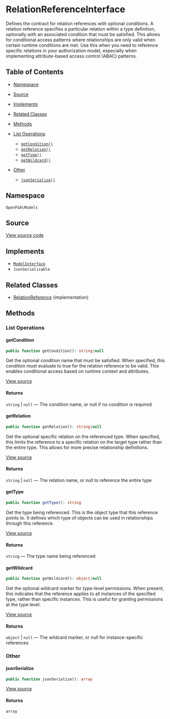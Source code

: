 # RelationReferenceInterface

Defines the contract for relation references with optional conditions. A relation reference specifies a particular relation within a type definition, optionally with an associated condition that must be satisfied. This allows for conditional access patterns where relationships are only valid when certain runtime conditions are met. Use this when you need to reference specific relations in your authorization model, especially when implementing attribute-based access control (ABAC) patterns.

## Table of Contents

* [Namespace](#namespace)
* [Source](#source)
* [Implements](#implements)
* [Related Classes](#related-classes)
* [Methods](#methods)

* [List Operations](#list-operations)
    * [`getCondition()`](#getcondition)
    * [`getRelation()`](#getrelation)
    * [`getType()`](#gettype)
    * [`getWildcard()`](#getwildcard)
* [Other](#other)
    * [`jsonSerialize()`](#jsonserialize)

## Namespace

`OpenFGA\Models`

## Source

[View source code](https://github.com/evansims/openfga-php/blob/main/src/Models/RelationReferenceInterface.php)

## Implements

* [`ModelInterface`](ModelInterface.md)
* `JsonSerializable`

## Related Classes

* [RelationReference](Models/RelationReference.md) (implementation)

## Methods

### List Operations

#### getCondition

```php
public function getCondition(): string|null

```

Get the optional condition name that must be satisfied. When specified, this condition must evaluate to true for the relation reference to be valid. This enables conditional access based on runtime context and attributes.

[View source](https://github.com/evansims/openfga-php/blob/main/src/Models/RelationReferenceInterface.php#L31)

#### Returns

`string` &#124; `null` — The condition name, or null if no condition is required

#### getRelation

```php
public function getRelation(): string|null

```

Get the optional specific relation on the referenced type. When specified, this limits the reference to a specific relation on the target type rather than the entire type. This allows for more precise relationship definitions.

[View source](https://github.com/evansims/openfga-php/blob/main/src/Models/RelationReferenceInterface.php#L42)

#### Returns

`string` &#124; `null` — The relation name, or null to reference the entire type

#### getType

```php
public function getType(): string

```

Get the type being referenced. This is the object type that this reference points to. It defines which type of objects can be used in relationships through this reference.

[View source](https://github.com/evansims/openfga-php/blob/main/src/Models/RelationReferenceInterface.php#L52)

#### Returns

`string` — The type name being referenced

#### getWildcard

```php
public function getWildcard(): object|null

```

Get the optional wildcard marker for type-level permissions. When present, this indicates that the reference applies to all instances of the specified type, rather than specific instances. This is useful for granting permissions at the type level.

[View source](https://github.com/evansims/openfga-php/blob/main/src/Models/RelationReferenceInterface.php#L63)

#### Returns

`object` &#124; `null` — The wildcard marker, or null for instance-specific references

### Other

#### jsonSerialize

```php
public function jsonSerialize(): array

```

[View source](https://github.com/evansims/openfga-php/blob/main/src/Models/RelationReferenceInterface.php#L69)

#### Returns

`array`
